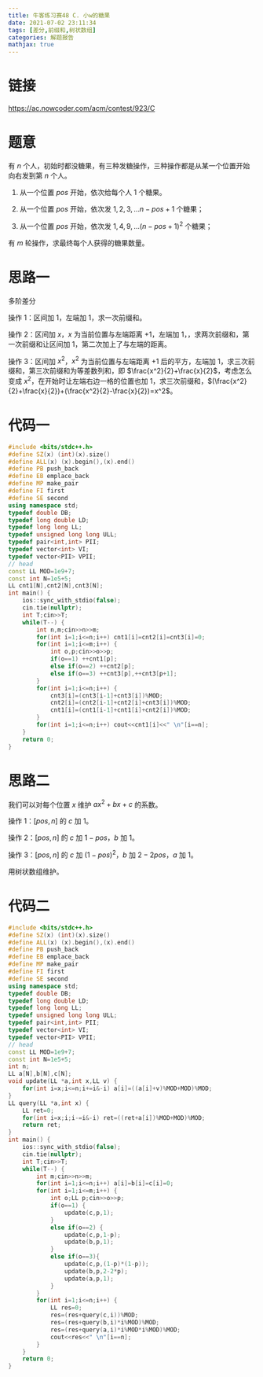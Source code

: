 ```yaml
---
title: 牛客练习赛48 C. 小w的糖果
date: 2021-07-02 23:11:34
tags: [差分,前缀和,树状数组]
categories: 解题报告
mathjax: true
---
```


# 链接

<https://ac.nowcoder.com/acm/contest/923/C>

# 题意

有 $n$ 个人，初始时都没糖果，有三种发糖操作，三种操作都是从某一个位置开始向右发到第 $n$ 个人。

1. 从一个位置 $pos$ 开始，依次给每个人 $1$ 个糖果。

2. 从一个位置 $pos$ 开始，依次发 $1,2,3,...n-pos+1$ 个糖果；

3. 从一个位置 $pos$ 开始，依次发 $1,4,9,...(n-pos+1)^2$ 个糖果；

有 $m$ 轮操作，求最终每个人获得的糖果数量。

<!--more-->

# 思路一

多阶差分

操作 $1$：区间加 $1$，左端加 $1$，求一次前缀和。

操作 $2$：区间加 $x$，$x$ 为当前位置与左端距离 $+1$，左端加 $1$，，求两次前缀和，第一次前缀和让区间加 $1$，第二次加上了与左端的距离。

操作 $3$：区间加 $x^2$，$x^2$ 为当前位置与左端距离 $+1$ 后的平方，左端加 $1$，求三次前缀和，第三次前缀和为等差数列和，即 $\frac{x^2}{2}+\frac{x}{2}$，考虑怎么变成 $x^2$，在开始时让左端右边一格的位置也加 $1$，求三次前缀和，$(\frac{x^2}{2}+\frac{x}{2})+(\frac{x^2}{2}-\frac{x}{2})=x^2$。

# 代码一

```cpp
#include <bits/stdc++.h>
#define SZ(x) (int)(x).size()
#define ALL(x) (x).begin(),(x).end()
#define PB push_back
#define EB emplace_back
#define MP make_pair
#define FI first
#define SE second
using namespace std;
typedef double DB;
typedef long double LD;
typedef long long LL;
typedef unsigned long long ULL;
typedef pair<int,int> PII;
typedef vector<int> VI;
typedef vector<PII> VPII;
// head
const LL MOD=1e9+7;
const int N=1e5+5;
LL cnt1[N],cnt2[N],cnt3[N];
int main() {
    ios::sync_with_stdio(false);
    cin.tie(nullptr);
    int T;cin>>T;
    while(T--) {
        int n,m;cin>>n>>m;
        for(int i=1;i<=n;i++) cnt1[i]=cnt2[i]=cnt3[i]=0;
        for(int i=1;i<=m;i++) {
            int o,p;cin>>o>>p;
            if(o==1) ++cnt1[p];
            else if(o==2) ++cnt2[p];
            else if(o==3) ++cnt3[p],++cnt3[p+1];
        }
        for(int i=1;i<=n;i++) {
            cnt3[i]=(cnt3[i-1]+cnt3[i])%MOD;
            cnt2[i]=(cnt2[i-1]+cnt2[i]+cnt3[i])%MOD;
            cnt1[i]=(cnt1[i-1]+cnt1[i]+cnt2[i])%MOD;
        }
        for(int i=1;i<=n;i++) cout<<cnt1[i]<<" \n"[i==n];
    }
    return 0;
}
```

# 思路二

我们可以对每个位置 $x$ 维护 $ax^2+bx+c$ 的系数。

操作 1：$[pos,n]$ 的 $c$ 加 $1$。

操作 2：$[pos,n]$ 的 $c$ 加 $1-pos$，$b$ 加 $1$。

操作 3：$[pos,n]$ 的 $c$ 加 $(1-pos)^2$，$b$ 加 $2-2pos$，$a$ 加 $1$。

用树状数组维护。

# 代码二

```cpp
#include <bits/stdc++.h>
#define SZ(x) (int)(x).size()
#define ALL(x) (x).begin(),(x).end()
#define PB push_back
#define EB emplace_back
#define MP make_pair
#define FI first
#define SE second
using namespace std;
typedef double DB;
typedef long double LD;
typedef long long LL;
typedef unsigned long long ULL;
typedef pair<int,int> PII;
typedef vector<int> VI;
typedef vector<PII> VPII;
// head
const LL MOD=1e9+7;
const int N=1e5+5;
int n;
LL a[N],b[N],c[N];
void update(LL *a,int x,LL v) {
    for(int i=x;i<=n;i+=i&-i) a[i]=((a[i]+v)%MOD+MOD)%MOD;
}
LL query(LL *a,int x) {
    LL ret=0;
    for(int i=x;i;i-=i&-i) ret=((ret+a[i])%MOD+MOD)%MOD;
    return ret;
}
int main() {
    ios::sync_with_stdio(false);
    cin.tie(nullptr);
    int T;cin>>T;
    while(T--) {
        int m;cin>>n>>m;
        for(int i=1;i<=n;i++) a[i]=b[i]=c[i]=0;
        for(int i=1;i<=m;i++) {
            int o;LL p;cin>>o>>p;
            if(o==1) {
                update(c,p,1);
            }
            else if(o==2) {
                update(c,p,1-p);
                update(b,p,1);
            }
            else if(o==3){
                update(c,p,(1-p)*(1-p));
                update(b,p,2-2*p);
                update(a,p,1);
            }
        }
        for(int i=1;i<=n;i++) {
            LL res=0;
            res=(res+query(c,i))%MOD;
            res=(res+query(b,i)*i%MOD)%MOD;
            res=(res+query(a,i)*i%MOD*i%MOD)%MOD;
            cout<<res<<" \n"[i==n];
        }
    }
    return 0;
}
```